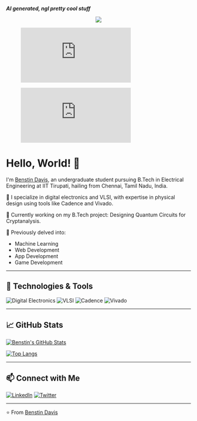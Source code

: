 ***AI generated, ngl pretty cool stuff***

<p align="center"><a href="https://github.com/anuraghazra/github-readme-stats">
  <img align="center" src="https://github-readme-stats.vercel.app/api?username=benstindavis&show_icons=true&theme=tokyonight" />
</a></p>

<p align="center"><a href="https://wakatime.com/@KingBenny101">
  <figure><embed src="https://wakatime.com/share/@KingBenny101/4ae37c99-79cd-4770-8452-29d9ea4d1478.svg"></embed></figure>
</a>
<a href="https://wakatime.com/@KingBenny101">
  <figure><embed src="https://wakatime.com/share/@KingBenny101/072a0df2-cded-44a5-a72a-e0fdac779a8f.svg"></embed></figure>
</a></p>



# Hello, World! 👋

I'm [Benstin Davis](https://www.linkedin.com/in/benstindavis/), an undergraduate student pursuing B.Tech in Electrical Engineering at IIT Tirupati, hailing from Chennai, Tamil Nadu, India.

🔧 I specialize in digital electronics and VLSI, with expertise in physical design using tools like Cadence and Vivado.

🚀 Currently working on my B.Tech project: Designing Quantum Circuits for Cryptanalysis.

🌱 Previously delved into:
- Machine Learning
- Web Development
- App Development
- Game Development

---

## 🔧 Technologies & Tools

![Digital Electronics](https://img.shields.io/badge/-Digital%20Electronics-333333?style=flat&logo=digitalocean)
![VLSI](https://img.shields.io/badge/-VLSI-333333?style=flat&logo=vlsi)
![Cadence](https://img.shields.io/badge/-Cadence-333333?style=flat&logo=cadence)
![Vivado](https://img.shields.io/badge/-Vivado-333333?style=flat&logo=vivado)

---

## 📈 GitHub Stats

[![Benstin's GitHub Stats](https://github-readme-stats.vercel.app/api?username=benstindavis&show_icons=true&count_private=true&hide=contribs,prs&theme=dark)](https://github.com/benstindavis)

[![Top Langs](https://github-readme-stats.vercel.app/api/top-langs/?username=benstindavis&layout=compact&theme=dark)](https://github.com/benstindavis)

---

## 📫 Connect with Me

[![LinkedIn](https://img.shields.io/badge/LinkedIn-Connect-blue)](https://www.linkedin.com/in/benstindavis/)
[![Twitter](https://img.shields.io/badge/Twitter-Follow-1DA1F2)](https://twitter.com/KingBenny101)

---

⭐️ From [Benstin Davis](https://github.com/benstindavis)
